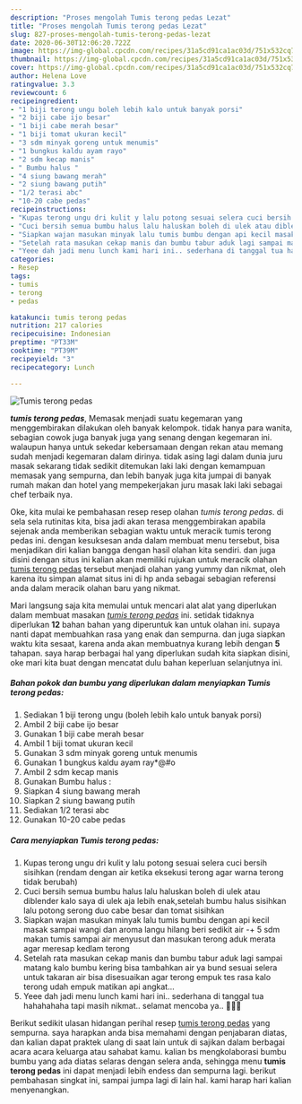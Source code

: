 ```yaml
---
description: "Proses mengolah Tumis terong pedas Lezat"
title: "Proses mengolah Tumis terong pedas Lezat"
slug: 827-proses-mengolah-tumis-terong-pedas-lezat
date: 2020-06-30T12:06:20.722Z
image: https://img-global.cpcdn.com/recipes/31a5cd91ca1ac03d/751x532cq70/tumis-terong-pedas-foto-resep-utama.jpg
thumbnail: https://img-global.cpcdn.com/recipes/31a5cd91ca1ac03d/751x532cq70/tumis-terong-pedas-foto-resep-utama.jpg
cover: https://img-global.cpcdn.com/recipes/31a5cd91ca1ac03d/751x532cq70/tumis-terong-pedas-foto-resep-utama.jpg
author: Helena Love
ratingvalue: 3.3
reviewcount: 6
recipeingredient:
- "1 biji terong ungu boleh lebih kalo untuk banyak porsi"
- "2 biji cabe ijo besar"
- "1 biji cabe merah besar"
- "1 biji tomat ukuran kecil"
- "3 sdm minyak goreng untuk menumis"
- "1 bungkus kaldu ayam rayo"
- "2 sdm kecap manis"
- " Bumbu halus "
- "4 siung bawang merah"
- "2 siung bawang putih"
- "1/2 terasi abc"
- "10-20 cabe pedas"
recipeinstructions:
- "Kupas terong ungu dri kulit y lalu potong sesuai selera cuci bersih sisihkan (rendam dengan air ketika eksekusi terong agar warna terong tidak berubah)"
- "Cuci bersih semua bumbu halus lalu haluskan boleh di ulek atau diblender kalo saya di ulek aja lebih enak,setelah bumbu halus sisihkan lalu potong serong duo cabe besar dan tomat sisihkan"
- "Siapkan wajan masukan minyak lalu tumis bumbu dengan api kecil masak sampai wangi dan aroma langu hilang beri sedikit air -+ 5 sdm makan tumis sampai air menyusut dan masukan terong aduk merata agar meresap kedlam terong"
- "Setelah rata masukan cekap manis dan bumbu tabur aduk lagi sampai matang kalo bumbu kering bisa tambahkan air ya bund sesuai selera untuk takaran air bisa disesuaikan agar terong empuk tes rasa kalo terong udah empuk matikan api angkat..."
- "Yeee dah jadi menu lunch kami hari ini.. sederhana di tanggal tua hahahahaha tapi masih nikmat.. selamat mencoba ya.. 👩‍🍳🙋"
categories:
- Resep
tags:
- tumis
- terong
- pedas

katakunci: tumis terong pedas 
nutrition: 217 calories
recipecuisine: Indonesian
preptime: "PT33M"
cooktime: "PT39M"
recipeyield: "3"
recipecategory: Lunch

---
```



![Tumis terong pedas](https://img-global.cpcdn.com/recipes/31a5cd91ca1ac03d/751x532cq70/tumis-terong-pedas-foto-resep-utama.jpg)

<b><i>tumis terong pedas</i></b>, Memasak menjadi suatu kegemaran yang menggembirakan dilakukan oleh banyak kelompok. tidak hanya para wanita, sebagian cowok juga banyak juga yang senang dengan kegemaran ini. walaupun hanya untuk sekedar kebersamaan dengan rekan atau memang sudah menjadi kegemaran dalam dirinya. tidak asing lagi dalam dunia juru masak sekarang tidak sedikit ditemukan laki laki dengan kemampuan memasak yang sempurna, dan lebih banyak juga kita jumpai di banyak rumah makan dan hotel yang mempekerjakan juru masak laki laki sebagai chef terbaik nya.

Oke, kita mulai ke pembahasan resep resep olahan <i>tumis terong pedas</i>. di sela sela rutinitas kita, bisa jadi akan terasa menggembirakan apabila sejenak anda memberikan sebagian waktu untuk meracik tumis terong pedas ini. dengan kesuksesan anda dalam membuat menu tersebut, bisa menjadikan diri kalian bangga dengan hasil olahan kita sendiri. dan juga disini dengan situs ini kalian akan memiliki rujukan untuk meracik olahan <u>tumis terong pedas</u> tersebut menjadi olahan yang yummy dan nikmat, oleh karena itu simpan alamat situs ini di hp anda sebagai sebagian referensi anda dalam meracik olahan baru yang nikmat.




Mari langsung saja kita memulai untuk mencari alat alat yang diperlukan dalam membuat masakan <u><i>tumis terong pedas</i></u> ini. setidak tidaknya diperlukan <b>12</b> bahan bahan yang diperuntuk kan untuk olahan ini. supaya nanti dapat membuahkan rasa yang enak dan sempurna. dan juga siapkan waktu kita sesaat, karena anda akan membuatnya kurang lebih dengan <b>5</b> tahapan. saya harap berbagai hal yang diperlukan sudah kita siapkan disini, oke mari kita buat dengan mencatat dulu bahan keperluan selanjutnya ini.

<!--inarticleads1-->

##### Bahan pokok dan bumbu yang diperlukan dalam menyiapkan Tumis terong pedas:

1. Sediakan 1 biji terong ungu (boleh lebih kalo untuk banyak porsi)
1. Ambil 2 biji cabe ijo besar
1. Gunakan 1 biji cabe merah besar
1. Ambil 1 biji tomat ukuran kecil
1. Gunakan 3 sdm minyak goreng untuk menumis
1. Gunakan 1 bungkus kaldu ayam ray*@#o
1. Ambil 2 sdm kecap manis
1. Gunakan  Bumbu halus :
1. Siapkan 4 siung bawang merah
1. Siapkan 2 siung bawang putih
1. Sediakan 1/2 terasi abc
1. Gunakan 10-20 cabe pedas




<!--inarticleads2-->

##### Cara menyiapkan Tumis terong pedas:

1. Kupas terong ungu dri kulit y lalu potong sesuai selera cuci bersih sisihkan (rendam dengan air ketika eksekusi terong agar warna terong tidak berubah)
1. Cuci bersih semua bumbu halus lalu haluskan boleh di ulek atau diblender kalo saya di ulek aja lebih enak,setelah bumbu halus sisihkan lalu potong serong duo cabe besar dan tomat sisihkan
1. Siapkan wajan masukan minyak lalu tumis bumbu dengan api kecil masak sampai wangi dan aroma langu hilang beri sedikit air -+ 5 sdm makan tumis sampai air menyusut dan masukan terong aduk merata agar meresap kedlam terong
1. Setelah rata masukan cekap manis dan bumbu tabur aduk lagi sampai matang kalo bumbu kering bisa tambahkan air ya bund sesuai selera untuk takaran air bisa disesuaikan agar terong empuk tes rasa kalo terong udah empuk matikan api angkat...
1. Yeee dah jadi menu lunch kami hari ini.. sederhana di tanggal tua hahahahaha tapi masih nikmat.. selamat mencoba ya.. 👩‍🍳🙋




Berikut sedikit ulasan hidangan perihal resep <u>tumis terong pedas</u> yang sempurna. saya harapkan anda bisa memahami dengan penjabaran diatas, dan kalian dapat praktek ulang di saat lain untuk di sajikan dalam berbagai acara acara keluarga atau sahabat kamu. kalian bs mengkolaborasi bumbu bumbu yang ada diatas selaras dengan selera anda, sehingga menu <b>tumis terong pedas</b> ini dapat menjadi lebih endess dan sempurna lagi. berikut pembahasan singkat ini, sampai jumpa lagi di lain hal. kami harap hari kalian menyenangkan.
